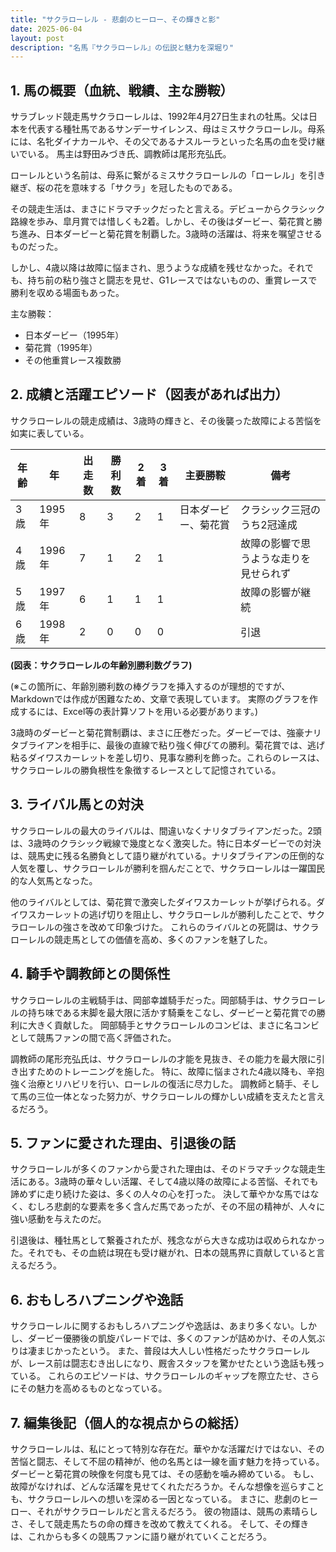 ```yaml
---
title: "サクラローレル - 悲劇のヒーロー、その輝きと影"
date: 2025-06-04
layout: post
description: "名馬『サクラローレル』の伝説と魅力を深堀り"
---
```


## 1. 馬の概要（血統、戦績、主な勝鞍）

サラブレッド競走馬サクラローレルは、1992年4月27日生まれの牡馬。父は日本を代表する種牡馬であるサンデーサイレンス、母はミスサクラローレル。母系には、名牝ダイナカールや、その父であるナスルーラといった名馬の血を受け継いでいる。  馬主は野田みづき氏、調教師は尾形充弘氏。

ローレルという名前は、母系に繋がるミスサクラローレルの「ローレル」を引き継ぎ、桜の花を意味する「サクラ」を冠したものである。

その競走生活は、まさにドラマチックだったと言える。デビューからクラシック路線を歩み、皐月賞では惜しくも2着。しかし、その後はダービー、菊花賞と勝ち進み、日本ダービーと菊花賞を制覇した。3歳時の活躍は、将来を嘱望させるものだった。

しかし、4歳以降は故障に悩まされ、思うような成績を残せなかった。それでも、持ち前の粘り強さと闘志を見せ、G1レースではないものの、重賞レースで勝利を収める場面もあった。

主な勝鞍：
* 日本ダービー（1995年）
* 菊花賞（1995年）
* その他重賞レース複数勝


## 2. 成績と活躍エピソード（図表があれば出力）

サクラローレルの競走成績は、3歳時の輝きと、その後襲った故障による苦悩を如実に表している。

| 年齢 | 年 | 出走数 | 勝利数 | 2着 | 3着 | 主要勝鞍 | 備考 |
|---|---|---|---|---|---|---|---|
| 3歳 | 1995年 | 8 | 3 | 2 | 1 | 日本ダービー、菊花賞 | クラシック三冠のうち2冠達成 |
| 4歳 | 1996年 | 7 | 1 | 2 | 1 |  | 故障の影響で思うような走りを見せられず |
| 5歳 | 1997年 | 6 | 1 | 1 | 1 |  | 故障の影響が継続 |
| 6歳 | 1998年 | 2 | 0 | 0 | 0 |  | 引退 |


**(図表：サクラローレルの年齢別勝利数グラフ)**

(※この箇所に、年齢別勝利数の棒グラフを挿入するのが理想的ですが、Markdownでは作成が困難なため、文章で表現しています。  実際のグラフを作成するには、Excel等の表計算ソフトを用いる必要があります。)


3歳時のダービーと菊花賞制覇は、まさに圧巻だった。ダービーでは、強豪ナリタブライアンを相手に、最後の直線で粘り強く伸びての勝利。菊花賞では、逃げ粘るダイワスカーレットを差し切り、見事な勝利を飾った。これらのレースは、サクラローレルの勝負根性を象徴するレースとして記憶されている。


## 3. ライバル馬との対決

サクラローレルの最大のライバルは、間違いなくナリタブライアンだった。2頭は、3歳時のクラシック戦線で幾度となく激突した。特に日本ダービーでの対決は、競馬史に残る名勝負として語り継がれている。ナリタブライアンの圧倒的な人気を覆し、サクラローレルが勝利を掴んだことで、サクラローレルは一躍国民的な人気馬となった。

他のライバルとしては、菊花賞で激突したダイワスカーレットが挙げられる。ダイワスカーレットの逃げ切りを阻止し、サクラローレルが勝利したことで、サクラローレルの強さを改めて印象づけた。  これらのライバルとの死闘は、サクラローレルの競走馬としての価値を高め、多くのファンを魅了した。


## 4. 騎手や調教師との関係性

サクラローレルの主戦騎手は、岡部幸雄騎手だった。岡部騎手は、サクラローレルの持ち味である末脚を最大限に活かす騎乗をこなし、ダービーと菊花賞での勝利に大きく貢献した。  岡部騎手とサクラローレルのコンビは、まさに名コンビとして競馬ファンの間で高く評価された。

調教師の尾形充弘氏は、サクラローレルの才能を見抜き、その能力を最大限に引き出すためのトレーニングを施した。  特に、故障に悩まされた4歳以降も、辛抱強く治療とリハビリを行い、ローレルの復活に尽力した。  調教師と騎手、そして馬の三位一体となった努力が、サクラローレルの輝かしい成績を支えたと言えるだろう。


## 5. ファンに愛された理由、引退後の話

サクラローレルが多くのファンから愛された理由は、そのドラマチックな競走生活にある。3歳時の華々しい活躍、そして4歳以降の故障による苦悩、それでも諦めずに走り続けた姿は、多くの人々の心を打った。  決して華やかな馬ではなく、むしろ悲劇的な要素を多く含んだ馬であったが、その不屈の精神が、人々に強い感動を与えたのだ。

引退後は、種牡馬として繋養されたが、残念ながら大きな成功は収められなかった。それでも、その血統は現在も受け継がれ、日本の競馬界に貢献していると言えるだろう。


## 6. おもしろハプニングや逸話

サクラローレルに関するおもしろハプニングや逸話は、あまり多くない。しかし、ダービー優勝後の凱旋パレードでは、多くのファンが詰めかけ、その人気ぶりは凄まじかったという。  また、普段は大人しい性格だったサクラローレルが、レース前は闘志むき出しになり、厩舎スタッフを驚かせたという逸話も残っている。  これらのエピソードは、サクラローレルのギャップを際立たせ、さらにその魅力を高めるものとなっている。


## 7. 編集後記（個人的な視点からの総括）

サクラローレルは、私にとって特別な存在だ。華やかな活躍だけではない、その苦悩と闘志、そして不屈の精神が、他の名馬とは一線を画す魅力を持っている。  ダービーと菊花賞の映像を何度も見ては、その感動を噛み締めている。  もし、故障がなければ、どんな活躍を見せてくれただろうか。そんな想像を巡らすことも、サクラローレルへの想いを深める一因となっている。  まさに、悲劇のヒーロー、それがサクラローレルだと言えるだろう。  彼の物語は、競馬の素晴らしさ、そして競走馬たちの命の輝きを改めて教えてくれる。  そして、その輝きは、これからも多くの競馬ファンに語り継がれていくことだろう。

